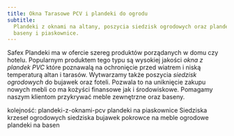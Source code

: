 ```yaml
---
title: Okna Tarasowe PCV i plandeki do ogrodu
subtitle:
  Plandeki z oknami na altany, poszycia siedzisk ogrodowych oraz plandeki na
  baseny i piaskownice.
---
```


Safex Plandeki ma w ofercie szereg produktów porządanych w domu czy hotelu.
Popularnym produktem tego typu są wysokiej jakości _okna z plandek PVC_ które
poznawalą na ochronięcie przed wiatrem i niską temperaturą altan i tarasów.
Wytwarzamy także poszycia _siedzisk ogrodowych_ do bujawek oraz foteli. Pozwala
to na uniknięcie zakupu nowych mebli co ma kożyści finansowe jak i środowiskowe.
Pomagamy naszym klientom przykrywać meble zewnętrzne oraz baseny.

kolejność: plandeki-z-oknami-pcv plandeki na piaskownice Siedziska krzeseł
ogrodowych siedziska bujawek pokrowce na meble ogrodowe plandeki na basen
